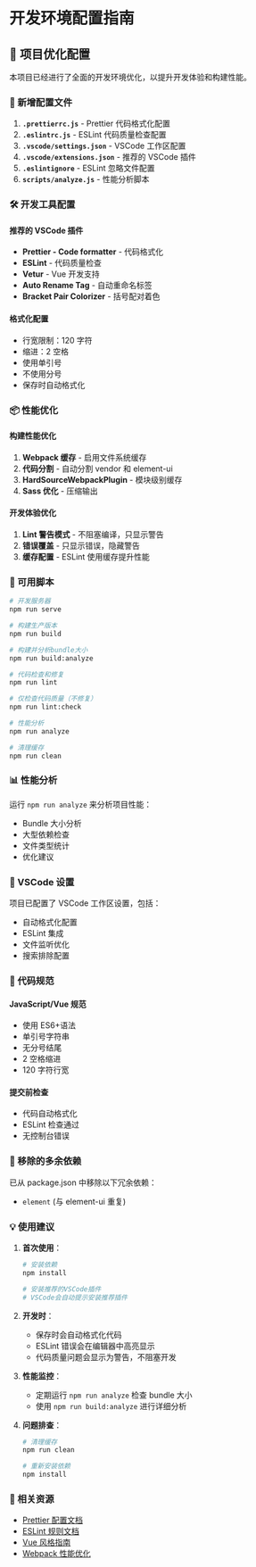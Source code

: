 # 开发环境配置指南

## 🚀 项目优化配置

本项目已经进行了全面的开发环境优化，以提升开发体验和构建性能。

### 📁 新增配置文件

1. **`.prettierrc.js`** - Prettier 代码格式化配置
2. **`.eslintrc.js`** - ESLint 代码质量检查配置
3. **`.vscode/settings.json`** - VSCode 工作区配置
4. **`.vscode/extensions.json`** - 推荐的 VSCode 插件
5. **`.eslintignore`** - ESLint 忽略文件配置
6. **`scripts/analyze.js`** - 性能分析脚本

### 🛠 开发工具配置

#### 推荐的 VSCode 插件

- **Prettier - Code formatter** - 代码格式化
- **ESLint** - 代码质量检查
- **Vetur** - Vue 开发支持
- **Auto Rename Tag** - 自动重命名标签
- **Bracket Pair Colorizer** - 括号配对着色

#### 格式化配置

- 行宽限制：120 字符
- 缩进：2 空格
- 使用单引号
- 不使用分号
- 保存时自动格式化

### 📦 性能优化

#### 构建性能优化

1. **Webpack 缓存** - 启用文件系统缓存
2. **代码分割** - 自动分割 vendor 和 element-ui
3. **HardSourceWebpackPlugin** - 模块级别缓存
4. **Sass 优化** - 压缩输出

#### 开发体验优化

1. **Lint 警告模式** - 不阻塞编译，只显示警告
2. **错误覆盖** - 只显示错误，隐藏警告
3. **缓存配置** - ESLint 使用缓存提升性能

### 🎯 可用脚本

```bash
# 开发服务器
npm run serve

# 构建生产版本
npm run build

# 构建并分析bundle大小
npm run build:analyze

# 代码检查和修复
npm run lint

# 仅检查代码质量（不修复）
npm run lint:check

# 性能分析
npm run analyze

# 清理缓存
npm run clean
```

### 📊 性能分析

运行 `npm run analyze` 来分析项目性能：

- Bundle 大小分析
- 大型依赖检查
- 文件类型统计
- 优化建议

### 🔧 VSCode 设置

项目已配置了 VSCode 工作区设置，包括：

- 自动格式化配置
- ESLint 集成
- 文件监听优化
- 搜索排除配置

### 📝 代码规范

#### JavaScript/Vue 规范

- 使用 ES6+语法
- 单引号字符串
- 无分号结尾
- 2 空格缩进
- 120 字符行宽

#### 提交前检查

- 代码自动格式化
- ESLint 检查通过
- 无控制台错误

### 🚫 移除的多余依赖

已从 package.json 中移除以下冗余依赖：

- `element` (与 element-ui 重复)

### 💡 使用建议

1. **首次使用**：

   ```bash
   # 安装依赖
   npm install

   # 安装推荐的VSCode插件
   # VSCode会自动提示安装推荐插件
   ```

2. **开发时**：

   - 保存时会自动格式化代码
   - ESLint 错误会在编辑器中高亮显示
   - 代码质量问题会显示为警告，不阻塞开发

3. **性能监控**：

   - 定期运行 `npm run analyze` 检查 bundle 大小
   - 使用 `npm run build:analyze` 进行详细分析

4. **问题排查**：

   ```bash
   # 清理缓存
   npm run clean

   # 重新安装依赖
   npm install
   ```

### 🔗 相关资源

- [Prettier 配置文档](https://prettier.io/docs/en/configuration.html)
- [ESLint 规则文档](https://eslint.org/docs/rules/)
- [Vue 风格指南](https://cn.vuejs.org/v2/style-guide/)
- [Webpack 性能优化](https://webpack.js.org/guides/build-performance/)
